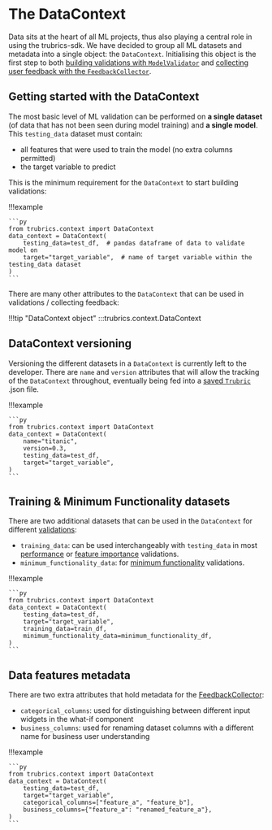# The DataContext

Data sits at the heart of all ML projects, thus also playing a central role in using the trubrics-sdk. We have decided to group all ML datasets and metadata into a single object: the `DataContext`. Initialising this object is the first step to both [building validations with `ModelValidator`](validations.md) and [collecting user feedback with the `FeedbackCollector`](feedback.md).

## Getting started with the DataContext
The most basic level of ML validation can be performed on **a single dataset** (of data that has not been seen during model training) and **a single model**. This `testing_data` dataset must contain:

- all features that were used to train the model (no extra columns permitted)
- the target variable to predict

This is the minimum requirement for the `DataContext` to start building validations:

!!!example

    ```py
    from trubrics.context import DataContext
    data_context = DataContext(
        testing_data=test_df,  # pandas dataframe of data to validate model on
        target="target_variable",  # name of target variable within the testing_data dataset
    )
    ```

There are many other attributes to the `DataContext` that can be used in validations / collecting feedback:

!!!tip "DataContext object"
    :::trubrics.context.DataContext

## DataContext versioning
Versioning the different datasets in a `DataContext` is currently left to the developer. There are `name` and `version` attributes that will allow the tracking of the `DataContext` throughout, eventually being fed into a [saved `Trubric`](save_trubric.md) .json file.

!!!example

    ```py
    from trubrics.context import DataContext
    data_context = DataContext(
        name="titanic",
        version=0.3,
        testing_data=test_df,
        target="target_variable",
    )
    ```

## Training & Minimum Functionality datasets
There are two additional datasets that can be used in the `DataContext` for different [validations](validations.md):

- `training_data`: can be used interchangeably with `testing_data` in most [performance](validations.md#performance) or [feature importance](validations.md#feature-importance) validations. 
- `minimum_functionality_data`: for [minimum functionality](validations.md#minimum-functionality) validations.

!!!example

    ```py
    from trubrics.context import DataContext
    data_context = DataContext(
        testing_data=test_df,
        target="target_variable",
        training_data=train_df,
        minimum_functionality_data=minimum_functionality_df,
    )
    ```

## Data features metadata
There are two extra attributes that hold metadata for the [FeedbackCollector](feedback.md):

- `categorical_columns`: used for distinguishing between different input widgets in the what-if component
- `business_columns`: used for renaming dataset columns with a different name for business user understanding

!!!example

    ```py
    from trubrics.context import DataContext
    data_context = DataContext(
        testing_data=test_df,
        target="target_variable",
        categorical_columns=["feature_a", "feature_b"],
        business_columns={"feature_a": "renamed_feature_a"},
    )
    ```

